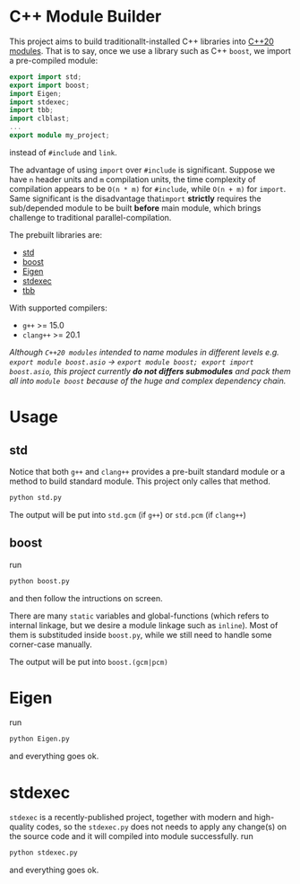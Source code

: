# C++ Module Builder

This project aims to build traditionallt-installed C++ libraries into [C++20 modules](https://en.cppreference.com/w/cpp/language/modules). That is to say, once we use a library such as C++ `boost`, we import a pre-compiled module:
```cpp
export import std;
export import boost;
import Eigen;
import stdexec;
import tbb;
import clblast;
...
export module my_project;
```
instead of `#include` and `link`.

The advantage of using `import` over `#include` is significant. Suppose we have `n` header units and `m` compilation units, the time complexity of compilation appears to be `O(n * m)` for `#include`, while `O(n + m)` for `import`. Same significant is the disadvantage that`import` **strictly** requires the sub/depended module to be built **before** main module, which brings challenge to traditional parallel-compilation.

The prebuilt libraries are:
- [std](https://en.cppreference.com/w/cpp/standard_library#Importing_modules)
- [boost](https://www.boost.org)
- [Eigen](https://eigen.tuxfamily.org)
- [stdexec](https://github.com/NVIDIA/stdexec)
- [tbb](https://github.com/uxlfoundation/oneTBB)

With supported compilers:
- `g++` >= 15.0
- `clang++` >= 20.1

*Although `C++20 modules` intended to name modules in different levels e.g. `export module boost.asio` -> `export module boost; export import boost.asio`, this project currently **do not differs submodules** and pack them all into `module boost` because of the huge and complex dependency chain.*

# Usage

## std

Notice that both `g++` and `clang++` provides a pre-built standard module or a method to build standard module. This project only calles that method.

```sh
python std.py
```

The output will be put into `std.gcm` (if `g++`) or `std.pcm` (if `clang++`)

## boost

run
```sh
python boost.py
```
and then follow the intructions on screen. 

There are many `static` variables and global-functions (which refers to internal linkage, but we desire a module linkage such as `inline`). Most of them is substituded inside `boost.py`, while we still need to handle some corner-case manually.

The output will be put into `boost.(gcm|pcm)`

# Eigen

run
```sh
python Eigen.py
```
and everything goes ok.

# stdexec

`stdexec` is a recently-published project, together with modern and high-quality codes, so the `stdexec.py` does not needs to apply any change(s) on the source code and it will compiled into module successfully. run
```sh
python stdexec.py
```
and everything goes ok.


